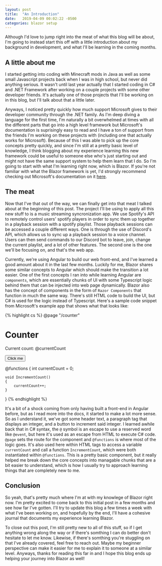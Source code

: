 ```yaml
---
layout: post
title:  "An Introduction"
date:   2019-04-09 00:02:22 -0500
categories: blazor setup
---
```

Although I'd love to jump right into the meat of what this blog will be about, I'm going to instead start this off with a little introduction about my background in development, and what I'll be learning in the coming months.

## A little about me
I started getting into coding with Minecraft mods in Java as well as some small Javascript projects back when I was in high school, but never did anything serious. It wasn't until last year actually that I started coding in C# and .NET Framework after working on a couple projects with some other developer friends. It's actually one of those projects that I'll be working on in this blog, but I'll talk about that a little later. 

Anyways, I noticed pretty quickly how much support Microsoft gives to their developer community through the .NET family. As I'm deep diving a language for the first time, I'm naturally a bit overwhelmed at times with all the different parts that go into a high level framework but Microsoft's documentation is suprisingly easy to read and I have a ton of support from the friends I'm working on these projects with (including one that actually works for Microsoft). Because of this I was able to pick up the core concepts pretty quickly, and since I'm still at a pretty basic level of knowledge, I think blogging about my experience learning this new framework could be useful to someone else who's just starting out and might not have the same support system to help them learn that I do. So I'm going to start with what I'm learning right now, which is Blazor. If you're not familiar with what the Blazor framework is yet, I'd strongly recommend checking out Microsoft's documentation on it [here][blazor-docs].

## The meat
Now that I've that out of the way, we can finally get into that meat I talked about at the beginning of this post. The project I'll be using to apply all this new stuff to is a music streaming syncronization app. We use Spotify's API to remotely control users' spotify players in order to sync them up together in a playback session with a spotify playlist. Those playback sessions can be accessed a couple different ways. One is through the use of Discord's API, which allows us to sync up a playback session to a voice channel. Users can then send commands to our Discord bot to leave, join, change the current playlist, and a lot of other features. The second one is the one we'll be focusing on, and that's the web app. 

Currently, we're using Angular to build our web front-end, and I've learned a good amount about it in the last few months. Luckily for me, Blazor shares some similar concepts to Angular which should make the transition a lot easier. One of the first concepts I ran into while learning Angular are `components`, which are essentially chunks of UI with some Typescript logic behind them that can be injected into web page dynamically. Blazor also has the concept of components in the form of `Razor Components` that function in much the same way. There's still HTML code to build the UI, but C# is used for the logic instead of Typescript. Here's a sample code snippet from Microsoft's example app that shows what that looks like:

{% highlight cs %}
@page "/counter"

<h1>Counter</h1>

<p>Current count: @currentCount</p>

<button class="btn btn-primary" onclick="@IncrementCount">Click me</button>

@functions {
	int currentCount = 0;

	void IncrementCount()
	{
		currentCount++;
	}
}
{% endhighlight %}

It's a bit of a shock coming from only having built a front-end in Angular before, but as I read more into the docs, it started to make a lot more sense. So as I understand it, we've got some header text, a paragraph tag that displays an integer, and a button to increment said integer. I learned awhile back that in C# syntax, the `@` symbol is an escape to use a reserved word like `@event`, but here it's used as an escape from HTML to execute C# code. `@page` sets the route for the component and `@functions` is where most of the logic goes. It's also used here within HTML tags to access a variable `currentCount` and call a function `IncrementCount`, which were both instantiated within `@functions`. This is a pretty basic component, but it really helped me break down the core concepts into managable chunks that are a bit easier to understand, which is how I usually try to approach learning things that are completely new to me.

## Conclusion
So yeah, that's pretty much where I'm at with my knowlege of Blazor right now. I'm pretty excited to come back to this initial post in a few months and see how far I've gotten. I'll try to update this blog a few times a week with what I've been working on, and hopefully by the end, I'll have a cohesive journal that documents my experience learning Blazor.

To close out this post, I'm still pretty new to all of this stuff, so if I get anything wrong along the way or if there's somthing I can do better don't hesitate to let me know. Likewise, if there's somthing you're stuggling on that I've already covered, feel free to reach out. Maybe my beginner perspective can make it easier for me to explain it to someone at a similar level. Anyways, thanks for reading this far in and I hope this blog ends up helping your journey into Blazor as well!

[blazor-docs]: https://docs.microsoft.com/en-us/aspnet/core/client-side/spa/blazor/?view=aspnetcore-3.0
[webassembly-docs]:   https://webassembly.org/